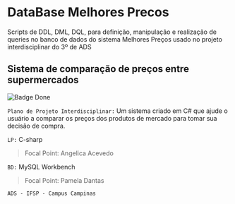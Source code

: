 # DataBase Melhores Precos
Scripts de DDL, DML, DQL, para definição, manipulação e realização de queries no banco de dados do sistema Melhores Preços usado no projeto interdisciplinar do 3º de ADS

## Sistema de comparação de preços entre supermercados

![Badge Done](http://img.shields.io/static/v1?label=STATUS&message=DONE&color=green&style=for-the-badge)

`Plano de Projeto Interdisciplinar:` Um sistema criado em C# que ajude o usuário a comparar os preços dos produtos de mercado para tomar sua decisão de compra.  

`LP:` C-sharp
> Focal Point: Angelica Acevedo

`BD:` MySQL Workbench
> Focal Point: Pamela Dantas

`ADS - IFSP - Campus Campinas`
